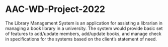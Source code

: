 # AAC-WD-Project-2022
The Library Management System is an application for assisting a librarian in managing a book library in a university. The system would provide basic set of features to add/update members, add/update books, and manage check in specifications for the systems based on the client’s statement of need.
